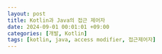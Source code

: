 ```yaml
---
layout: post
title: Kotlin과 Java의 접근 제어자   
date: 2024-09-01 00:01:01 +09:00
categories: [개발, Kotlin]
tags: [kotlin, java, access modifier, 접근제어자]                    
---
```


